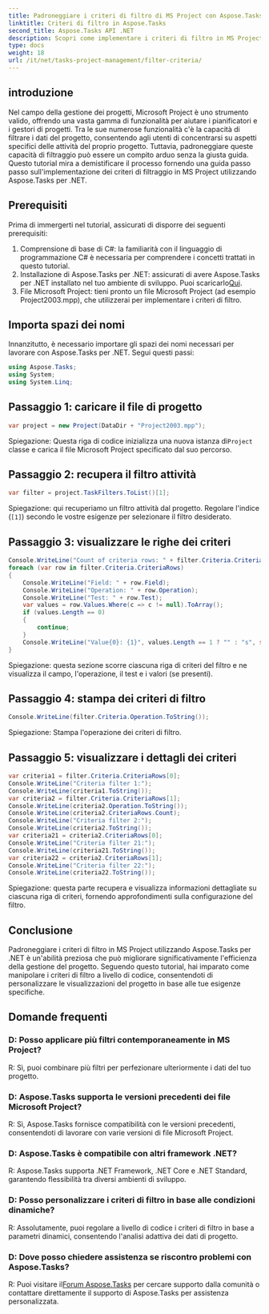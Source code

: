```yaml
---
title: Padroneggiare i criteri di filtro di MS Project con Aspose.Tasks
linktitle: Criteri di filtro in Aspose.Tasks
second_title: Aspose.Tasks API .NET
description: Scopri come implementare i criteri di filtro in MS Project utilizzando Aspose.Tasks per .NET. Aumenta l'efficienza della gestione dei progetti con l'analisi mirata dei dati.
type: docs
weight: 18
url: /it/net/tasks-project-management/filter-criteria/
---
```

## introduzione
Nel campo della gestione dei progetti, Microsoft Project è uno strumento valido, offrendo una vasta gamma di funzionalità per aiutare i pianificatori e i gestori di progetti. Tra le sue numerose funzionalità c'è la capacità di filtrare i dati del progetto, consentendo agli utenti di concentrarsi su aspetti specifici delle attività del proprio progetto. Tuttavia, padroneggiare queste capacità di filtraggio può essere un compito arduo senza la giusta guida. Questo tutorial mira a demistificare il processo fornendo una guida passo passo sull'implementazione dei criteri di filtraggio in MS Project utilizzando Aspose.Tasks per .NET.
## Prerequisiti
Prima di immergerti nel tutorial, assicurati di disporre dei seguenti prerequisiti:
1. Comprensione di base di C#: la familiarità con il linguaggio di programmazione C# è necessaria per comprendere i concetti trattati in questo tutorial.
2.  Installazione di Aspose.Tasks per .NET: assicurati di avere Aspose.Tasks per .NET installato nel tuo ambiente di sviluppo. Puoi scaricarlo[Qui](https://releases.aspose.com/tasks/net/).
3. File Microsoft Project: tieni pronto un file Microsoft Project (ad esempio Project2003.mpp), che utilizzerai per implementare i criteri di filtro.

## Importa spazi dei nomi
Innanzitutto, è necessario importare gli spazi dei nomi necessari per lavorare con Aspose.Tasks per .NET. Segui questi passi:

```csharp
using Aspose.Tasks;
using System;
using System.Linq;

```

## Passaggio 1: caricare il file di progetto
```csharp
var project = new Project(DataDir + "Project2003.mpp");
```
 Spiegazione: Questa riga di codice inizializza una nuova istanza di`Project` classe e carica il file Microsoft Project specificato dal suo percorso.
## Passaggio 2: recupera il filtro attività
```csharp
var filter = project.TaskFilters.ToList()[1];
```
Spiegazione: qui recuperiamo un filtro attività dal progetto. Regolare l'indice (`[1]`) secondo le vostre esigenze per selezionare il filtro desiderato.
## Passaggio 3: visualizzare le righe dei criteri
```csharp
Console.WriteLine("Count of criteria rows: " + filter.Criteria.CriteriaRows.Count);
foreach (var row in filter.Criteria.CriteriaRows)
{
    Console.WriteLine("Field: " + row.Field);
    Console.WriteLine("Operation: " + row.Operation);
    Console.WriteLine("Test: " + row.Test);
    var values = row.Values.Where(c => c != null).ToArray();
    if (values.Length == 0)
    {
        continue;
    }
    Console.WriteLine("Value{0}: {1}", values.Length == 1 ? "" : "s", string.Join(", ", values));
}
```
Spiegazione: questa sezione scorre ciascuna riga di criteri del filtro e ne visualizza il campo, l'operazione, il test e i valori (se presenti).
## Passaggio 4: stampa dei criteri di filtro
```csharp
Console.WriteLine(filter.Criteria.Operation.ToString());
```
Spiegazione: Stampa l'operazione dei criteri di filtro.
## Passaggio 5: visualizzare i dettagli dei criteri
```csharp
var criteria1 = filter.Criteria.CriteriaRows[0];
Console.WriteLine("Criteria filter 1:");
Console.WriteLine(criteria1.ToString());
var criteria2 = filter.Criteria.CriteriaRows[1];
Console.WriteLine(criteria2.Operation.ToString());
Console.WriteLine(criteria2.CriteriaRows.Count);
Console.WriteLine("Criteria filter 2:");
Console.WriteLine(criteria2.ToString());
var criteria21 = criteria2.CriteriaRows[0];
Console.WriteLine("Criteria filter 21:");
Console.WriteLine(criteria21.ToString());
var criteria22 = criteria2.CriteriaRows[1];
Console.WriteLine("Criteria filter 22:");
Console.WriteLine(criteria22.ToString());
```
Spiegazione: questa parte recupera e visualizza informazioni dettagliate su ciascuna riga di criteri, fornendo approfondimenti sulla configurazione del filtro.

## Conclusione
Padroneggiare i criteri di filtro in MS Project utilizzando Aspose.Tasks per .NET è un'abilità preziosa che può migliorare significativamente l'efficienza della gestione del progetto. Seguendo questo tutorial, hai imparato come manipolare i criteri di filtro a livello di codice, consentendoti di personalizzare le visualizzazioni del progetto in base alle tue esigenze specifiche.
## Domande frequenti
### D: Posso applicare più filtri contemporaneamente in MS Project?
R: Sì, puoi combinare più filtri per perfezionare ulteriormente i dati del tuo progetto.
### D: Aspose.Tasks supporta le versioni precedenti dei file Microsoft Project?
R: Sì, Aspose.Tasks fornisce compatibilità con le versioni precedenti, consentendoti di lavorare con varie versioni di file Microsoft Project.
### D: Aspose.Tasks è compatibile con altri framework .NET?
R: Aspose.Tasks supporta .NET Framework, .NET Core e .NET Standard, garantendo flessibilità tra diversi ambienti di sviluppo.
### D: Posso personalizzare i criteri di filtro in base alle condizioni dinamiche?
R: Assolutamente, puoi regolare a livello di codice i criteri di filtro in base a parametri dinamici, consentendo l'analisi adattiva dei dati di progetto.
### D: Dove posso chiedere assistenza se riscontro problemi con Aspose.Tasks?
 R: Puoi visitare il[Forum Aspose.Tasks](https://forum.aspose.com/c/tasks/15) per cercare supporto dalla comunità o contattare direttamente il supporto di Aspose.Tasks per assistenza personalizzata.